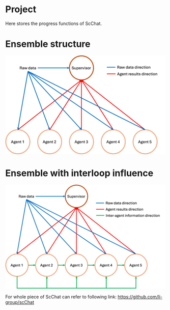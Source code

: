 # Project
Here stores the progress functions of ScChat. 

# Ensemble structure
<img src='Ensemble.png'/>

# Ensemble with interloop influence
<img src='Ensemble with inter affect.png'/>

For whole piece of ScChat can refer to following link:
https://github.com/li-group/scChat